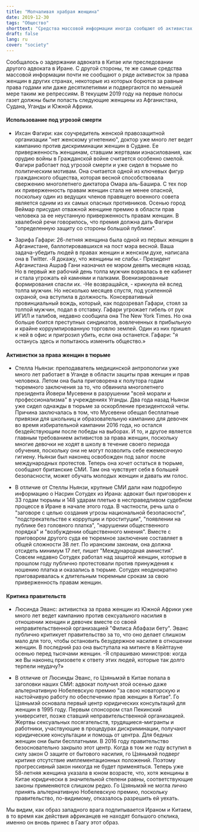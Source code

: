 ```yaml
---
title: "Молчаливая храбрая женщина"
date: 2019-12-30
tags: "Общество"
shorttext: "Средства массовой информации иногда сообщают об активистах по защите прав женщин в Китае или Иране, но редко о столь же смелых активистах в других странах."
draft: false
lang: ru
cover: "society"
---
```


Сообщалось о задержании адвоката в Китае или преследовании другого адвоката в Иране. С другой стороны, те же самые средства массовой информации почти не сообщают о ряде активисток за права женщин в других странах, некоторые из которых борются за равные права годами или даже десятилетиями и подвергаются по меньшей мере таким же репрессиям. В текущем 2019 году на первые полосы газет должны были попасть следующие женщины из Афганистана, Судана, Уганды и Южной Африки.

#### Использование под угрозой смерти

  - Ихсан Фагири: как соучредитель женской правозащитной организации "нет женскому угнетению", доктор уже много лет ведет кампанию против дискриминации женщин в Судане. Ее приверженность женщинам, ставшим жертвами изнасилования, как орудию войны в Гражданской войне считается особенно смелой. Фагири работает под угрозой смерти и уже сидел в тюрьме по политическим мотивам. Она считается одной из ключевых фигур гражданского общества, которая весной способствовала свержению многолетнего диктатора Омара аль-Башира. С тех пор их приверженность правам женщин стала не менее опасной, поскольку один из ведущих членов правящего военного совета является одним из их самых опасных противников. Осенью город Веймар присудил отважной женщине премию в области прав человека за ее неустанную приверженность правам женщин. В хвалебной речи говорилось, что премия должна дать Фагири "определенную защиту со стороны большой публики".
  
  - Зарифа Гафари: 26-летняя женщина была одной из первых женщин в Афганистане, баллотировавшихся на пост мэра весной. Ваша задача-убедить людей в правах женщин и женском духе, написала она в Twitter. -Я докажу, что женщины не слабы.- Президент Афганистана Ашраф Гани назначил ее мэром девять месяцев назад. Но в первый же рабочий день толпа мужчин ворвалась в ее кабинет и стала угрожать ей камнями и палками. Военизированные формирования спасли их. -Не возвращайся, - крикнула ей вслед толпа мужчин. Но несколько месяцев спустя, под усиленной охраной, она вступила в должность. Консервативный провинциальный вождь, который, как подозревал Гафари, стоял за толпой мужчин, подал в отставку. Гафари угрожает гибель от рук ИГИЛ и талибов, недавно сообщила она The New York Times. Но она больше боится преступных синдикатов, вовлеченных в прибыльную и крайне коррумпированную торговлю землей. Один из них пришел к ней в офис и пригрозил убить, если она останется. Гафари: "я останусь здесь и попытаюсь изменить общество.»

#### Активистки за права женщин в тюрьме

  - Стелла Ньянзи: преподаватель медицинской антропологии уже много лет работает в Уганде в области защиты прав женщин и прав человека. Летом она была приговорена к полутора годам тюремного заключения за то, что обвинила многолетнего президента Йовери Мусевени в разрушении "всей морали и профессионализма" в учреждениях Уганды. Два года назад Ньянзи уже сидел однажды в тюрьме за оскорбление президентской четы. Причина заключалась в том, что Мусевени обещал бесплатные привязки для школьниц и образовательную кампанию для девочек во время избирательной кампании 2016 года, но остался бездействующим после победы на выборах. И то, и другое является главным требованием активистов за права женщин, поскольку многие девочки не ходят в школу в течение своего периода обучения, поскольку они не могут позволить себе ежемесячную гигиену. Ньянзи был наконец освобожден под залог после международных протестов. Теперь она хочет остаться в тюрьме, сообщают британские СМИ. Там она чувствует себя в большей безопасности, может обучать молодых женщин и давать им голос.

  - В отличие от Стеллы Ньянзи, крупные СМИ дали нам подробную информацию о Насрин Сотудех из Ирана: адвокат был приговорен к 33 годам тюрьмы и 148 ударам плетью в несправедливом судебном процессе в Иране в начале этого года. В частности, речь шла о "заговоре с целью создания угрозы национальной безопасности", "подстрекательстве к коррупции и проституции", "появлении на публике без головного платка", "нарушении общественного порядка" и "возбуждении общественного мнения". Вместе с приговором другого суда ее тюремное заключение составляет в общей сложности 38 лет. По иранским законам, она должна отсидеть минимум 17 лет, пишет "Международная амнистия". Совсем недавно Сотудех работал над защитой женщин, которые в прошлом году публично протестовали против принуждения к ношению платка и оказались в тюрьме. Сотудех неоднократно приговаривалась к длительным тюремным срокам за свою приверженность правам женщин.
  
#### Критика правительств

  - Люсинда Эванс: активистка за права женщин из Южной Африки уже много лет ведет кампанию против сексуального насилия в отношении женщин и девочек вместе со своей неправительственной организацией "Филиса Абафази бету". Эванс публично критикует правительство за то, что оно делает слишком мало для того, чтобы остановить безудержное насилие в отношении женщин. В последний раз она выступала на митинге в Кейптауне осенью перед тысячами женщин. -Я спрашиваю министров: когда же Вы наконец призовете к ответу этих людей, которые так долго терпели неудачу?»
  
  - В отличие от Люсинды Эванс, го Цзяньмэй в Китае попала в заголовки наших СМИ: адвокат получил этой осенью даже альтернативную Нобелевскую премию "за свою новаторскую и настойчивую работу по обеспечению прав женщин в Китае". Го Цзяньмэй основала первый центр юридических консультаций для женщин в 1995 году. Первым спонсором стал Пекинский университет, позже ставший неправительственной организацией. Жертвы сексуальных посягательств, трудящиеся-мигранты и работники, участвующие в процедурах дискриминации, получают юридические консультации и помощь от центра. Для бедных женщин они были бесплатными. В 2016 году правительство безосновательно закрыло этот центр. Когда в том же году вступил в силу закон О защите от бытового насилия, го Цзяньмэй подверг критике отсутствие имплементационных положений. Поэтому прогрессивный закон никогда не будет применяться. Теперь уже 58-летняя женщина указала в юном возрасте, что, хотя женщины в Китае юридически в значительной степени равны, соответствующие законы применяются слишком редко. Го Цзяньмэй не могла лично принять альтернативную Нобелевскую премию, поскольку правительство, по-видимому, отказалось разрешить ей уехать.
  
Мы видим, как образ западного врага подпитывается Ираном и Китаем, в то время как действия африканцев не находят большого отклика, именно он вновь принес в Гаагу этот образ.
